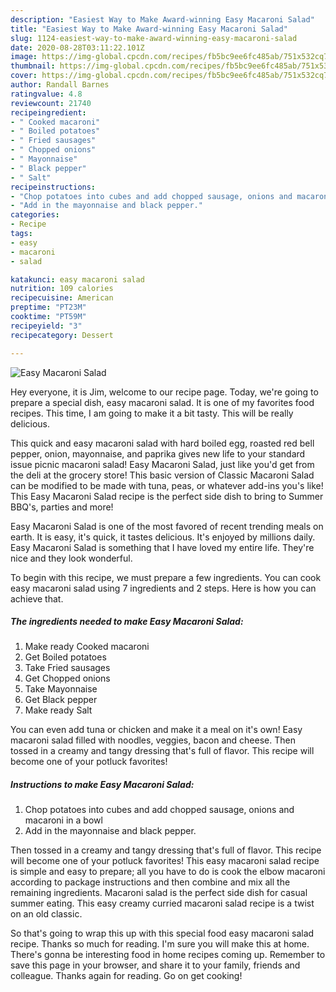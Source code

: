 ```yaml
---
description: "Easiest Way to Make Award-winning Easy Macaroni Salad"
title: "Easiest Way to Make Award-winning Easy Macaroni Salad"
slug: 1124-easiest-way-to-make-award-winning-easy-macaroni-salad
date: 2020-08-28T03:11:22.101Z
image: https://img-global.cpcdn.com/recipes/fb5bc9ee6fc485ab/751x532cq70/easy-macaroni-salad-recipe-main-photo.jpg
thumbnail: https://img-global.cpcdn.com/recipes/fb5bc9ee6fc485ab/751x532cq70/easy-macaroni-salad-recipe-main-photo.jpg
cover: https://img-global.cpcdn.com/recipes/fb5bc9ee6fc485ab/751x532cq70/easy-macaroni-salad-recipe-main-photo.jpg
author: Randall Barnes
ratingvalue: 4.8
reviewcount: 21740
recipeingredient:
- " Cooked macaroni"
- " Boiled potatoes"
- " Fried sausages"
- " Chopped onions"
- " Mayonnaise"
- " Black pepper"
- " Salt"
recipeinstructions:
- "Chop potatoes into cubes and add chopped sausage, onions and macaroni in a bowl"
- "Add in the mayonnaise and black pepper."
categories:
- Recipe
tags:
- easy
- macaroni
- salad

katakunci: easy macaroni salad 
nutrition: 109 calories
recipecuisine: American
preptime: "PT23M"
cooktime: "PT59M"
recipeyield: "3"
recipecategory: Dessert

---
```



![Easy Macaroni Salad](https://img-global.cpcdn.com/recipes/fb5bc9ee6fc485ab/751x532cq70/easy-macaroni-salad-recipe-main-photo.jpg)

Hey everyone, it is Jim, welcome to our recipe page. Today, we're going to prepare a special dish, easy macaroni salad. It is one of my favorites food recipes. This time, I am going to make it a bit tasty. This will be really delicious.

This quick and easy macaroni salad with hard boiled egg, roasted red bell pepper, onion, mayonnaise, and paprika gives new life to your standard issue picnic macaroni salad! Easy Macaroni Salad, just like you&#39;d get from the deli at the grocery store! This basic version of Classic Macaroni Salad can be modified to be made with tuna, peas, or whatever add-ins you&#39;s like! This Easy Macaroni Salad recipe is the perfect side dish to bring to Summer BBQ&#39;s, parties and more!

Easy Macaroni Salad is one of the most favored of recent trending meals on earth. It is easy, it's quick, it tastes delicious. It's enjoyed by millions daily. Easy Macaroni Salad is something that I have loved my entire life. They're nice and they look wonderful.


To begin with this recipe, we must prepare a few ingredients. You can cook easy macaroni salad using 7 ingredients and 2 steps. Here is how you can achieve that.

<!--inarticleads1-->

##### The ingredients needed to make Easy Macaroni Salad:

1. Make ready  Cooked macaroni
1. Get  Boiled potatoes
1. Take  Fried sausages
1. Get  Chopped onions
1. Take  Mayonnaise
1. Get  Black pepper
1. Make ready  Salt


You can even add tuna or chicken and make it a meal on it&#39;s own! Easy macaroni salad filled with noodles, veggies, bacon and cheese. Then tossed in a creamy and tangy dressing that&#39;s full of flavor. This recipe will become one of your potluck favorites! 

<!--inarticleads2-->

##### Instructions to make Easy Macaroni Salad:

1. Chop potatoes into cubes and add chopped sausage, onions and macaroni in a bowl
1. Add in the mayonnaise and black pepper.


Then tossed in a creamy and tangy dressing that&#39;s full of flavor. This recipe will become one of your potluck favorites! This easy macaroni salad recipe is simple and easy to prepare; all you have to do is cook the elbow macaroni according to package instructions and then combine and mix all the remaining ingredients. Macaroni salad is the perfect side dish for casual summer eating. This easy creamy curried macaroni salad recipe is a twist on an old classic. 

So that's going to wrap this up with this special food easy macaroni salad recipe. Thanks so much for reading. I'm sure you will make this at home. There's gonna be interesting food in home recipes coming up. Remember to save this page in your browser, and share it to your family, friends and colleague. Thanks again for reading. Go on get cooking!
